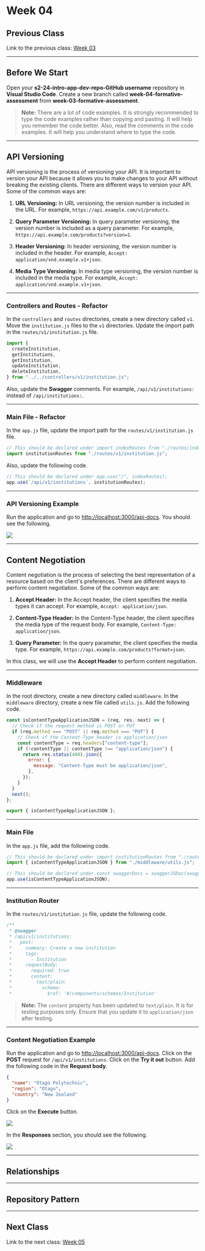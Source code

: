# Week 04

## Previous Class

Link to the previous class: [Week 03](https://github.com/otago-polytechnic-bit-courses/ID607001-intro-app-dev-concepts/blob/s2-24/lecture-notes/week-03.md)

---

## Before We Start

Open your **s2-24-intro-app-dev-repo-GitHub username** repository in **Visual Studio Code**. Create a new branch called **week-04-formative-assessment** from **week-03-formative-assessment**.

> **Note:** There are a lot of code examples. It is strongly recommended to type the code examples rather than copying and pasting. It will help you remember the code better. Also, read the comments in the code examples. It will help you understand where to type the code.

---

## API Versioning

API versioning is the process of versioning your API. It is important to version your API because it allows you to make changes to your API without breaking the existing clients. There are different ways to version your API. Some of the common ways are:

1. **URL Versioning:** In URL versioning, the version number is included in the URL. For example, `https://api.example.com/v1/products`.

2. **Query Parameter Versioning:** In query parameter versioning, the version number is included as a query parameter. For example, `https://api.example.com/products?version=1`.

3. **Header Versioning:** In header versioning, the version number is included in the header. For example, `Accept: application/vnd.example.v1+json`.

4. **Media Type Versioning:** In media type versioning, the version number is included in the media type. For example, `Accept: application/vnd.example.v1+json`.

---

### Controllers and Routes - Refactor

In the `controllers` and `routes` directories, create a new directory called `v1`. Move the `institution.js` files to the `v1` directories. Update the import path in the `routes/v1/institution.js` file.

```javascript
import {
  createInstitution,
  getInstitutions,
  getInstitution,
  updateInstitution,
  deleteInstitution,
} from "../../controllers/v1/institution.js";
```

Also, update the **Swagger** comments. For example, `/api/v1/institutions:` instead of `/api/institutions:`.

---

### Main File - Refactor

In the `app.js` file, update the import path for the `routes/v1/institution.js` file.

```javascript
// This should be declared under import indexRoutes from "./routes/index.js";
import institutionRoutes from "./routes/v1/institution.js";
```

Also, update the following code.

```javascript
// This should be declared under app.use("/", indexRoutes);
app.use(`/api/v1/institutions`, institutionRoutes);
```

---

### API Versioning Example

Run the application and go to <http://localhost:3000/api-docs>. You should see the following.

![](<../resources (ignore)/img/04/swagger-1.png>)

---

## Content Negotiation

Content negotiation is the process of selecting the best representation of a resource based on the client's preferences. There are different ways to perform content negotiation. Some of the common ways are:

1. **Accept Header:** In the Accept header, the client specifies the media types it can accept. For example, `Accept: application/json`.

2. **Content-Type Header:** In the Content-Type header, the client specifies the media type of the request body. For example, `Content-Type: application/json`.

3. **Query Parameter:** In the query parameter, the client specifies the media type. For example, `https://api.example.com/products?format=json`.

In this class, we will use the **Accept Header** to perform content negotiation.

---

### Middleware

In the root directory, create a new directory called `middleware`. In the `middleware` directory, create a new file called `utils.js`. Add the following code.

```javascript
const isContentTypeApplicationJSON = (req, res, next) => {
  // Check if the request method is POST or PUT
  if (req.method === "POST" || req.method === "PUT") {
    // Check if the Content-Type header is application/json
    const contentType = req.headers["content-type"];
    if (!contentType || contentType !== "application/json") {
      return res.status(400).json({
        error: {
          message: "Content-Type must be application/json",
        },
      });
    }
  }
  next();
};

export { isContentTypeApplicationJSON };
```

---

### Main File

In the `app.js` file, add the following code.

```javascript
// This should be declared under import institutionRoutes from "./routes/v1/institution.js";
import { isContentTypeApplicationJSON } from "./middleware/utils.js";

// This should be declared under const swaggerDocs = swaggerJSDoc(swaggerOptions);
app.use(isContentTypeApplicationJSON);
```

---

### Institution Router

In the `routes/v1/institution.js` file, update the following code.

```javascript
/**
 * @swagger
 * /api/v1/institutions:
 *   post:
 *     summary: Create a new institution
 *     tags:
 *       - Institution
 *     requestBody:
 *       required: true
 *       content:
 *         text/plain:
 *           schema:
 *             $ref: '#/components/schemas/Institution'
```

> **Note:** The `content` property has been updated to `text/plain`. It is for testing purposes only. Ensure that you update it to `application/json` after testing.

---

### Content Negotiation Example

Run the application and go to <http://localhost:3000/api-docs>. Click on the **POST** request for `/api/v1/institutions`. Click on the **Try it out** button. Add the following code in the **Request body**.

```json
{
  "name": "Otago Polytechnic",
  "region": "Otago",
  "country": "New Zealand"
}
```

Click on the **Execute** button. 

![](<../resources (ignore)/img/04/swagger-2.png>)

In the **Responses** section, you should see the following.

![](<../resources (ignore)/img/04/swagger-3.png>)

---

## Relationships

---

## Repository Pattern


---

## Next Class

Link to the next class: [Week 05](https://github.com/otago-polytechnic-bit-courses/ID607001-intro-app-dev-concepts/blob/s2-24/lecture-notes/week-05.md)
